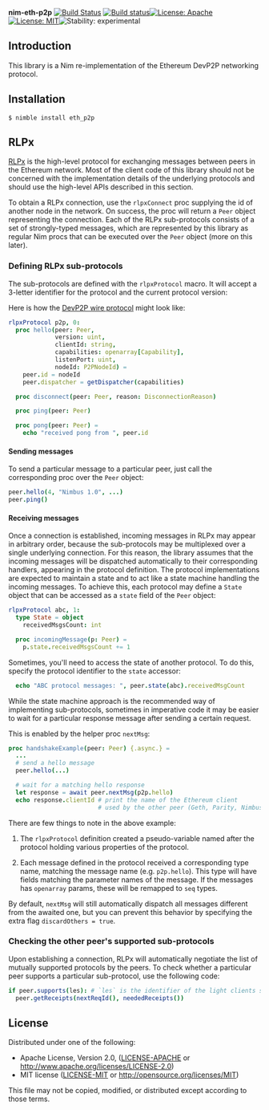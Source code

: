 **nim-eth-p2p** [![Build Status](https://travis-ci.org/status-im/nim-eth-p2p.svg?branch=master)](https://travis-ci.org/status-im/nim-eth-p2p) [![Build status](https://ci.appveyor.com/api/projects/status/i4txsa2pdyaahmn0/branch/master?svg=true)](https://ci.appveyor.com/project/cheatfate/nim-eth-p2p/branch/master)[![License: Apache](https://img.shields.io/badge/License-Apache%202.0-blue.svg)](https://opensource.org/licenses/Apache-2.0)[![License: MIT](https://img.shields.io/badge/License-MIT-blue.svg)](https://opensource.org/licenses/MIT)![Stability: experimental](https://img.shields.io/badge/stability-experimental-orange.svg)

## Introduction

This library is a Nim re-implementation of the Ethereum DevP2P networking protocol.

## Installation

```
$ nimble install eth_p2p
```

## RLPx

[RLPx](https://github.com/ethereum/devp2p/blob/master/rlpx.md) is the
high-level protocol for exchanging messages between peers in the Ethereum
network. Most of the client code of this library should not be concerned
with the implementation details of the underlying protocols and should use
the high-level APIs described in this section.

To obtain a RLPx connection, use the `rlpxConnect` proc supplying the
id of another node in the network. On success, the proc will return a
`Peer` object representing the connection. Each of the RLPx sub-protocols
consists of a set of strongly-typed messages, which are represented by
this library as regular Nim procs that can be executed over the `Peer`
object (more on this later).

### Defining RLPx sub-protocols

The sub-protocols are defined with the `rlpxProtocol` macro. It will accept
a 3-letter identifier for the protocol and the current protocol version:

Here is how the [DevP2P wire protocol](https://github.com/ethereum/wiki/wiki/%C3%90%CE%9EVp2p-Wire-Protocol) might look like:

``` nim
rlpxProtocol p2p, 0:
  proc hello(peer: Peer,
             version: uint,
             clientId: string,
             capabilities: openarray[Capability],
             listenPort: uint,
             nodeId: P2PNodeId) =
    peer.id = nodeId
    peer.dispatcher = getDispatcher(capabilities)

  proc disconnect(peer: Peer, reason: DisconnectionReason)

  proc ping(peer: Peer)

  proc pong(peer: Peer) =
    echo "received pong from ", peer.id
```

#### Sending messages

To send a particular message to a particular peer, just call the
corresponding proc over the `Peer` object:

``` nim
peer.hello(4, "Nimbus 1.0", ...)
peer.ping()
```

#### Receiving messages

Once a connection is established, incoming messages in RLPx may appear in
arbitrary order, because the sub-protocols may be multiplexed over a single
underlying connection. For this reason, the library assumes that the incoming
messages will be dispatched automatically to their corresponding handlers,
appearing in the protocol definition. The protocol implementations are expected
to maintain a state and to act like a state machine handling the incoming messages.
To achieve this, each protocol may define a `State` object that can be accessed as
a `state` field of the `Peer` object:

``` nim
rlpxProtocol abc, 1:
  type State = object
    receivedMsgsCount: int

  proc incomingMessage(p: Peer) =
    p.state.receivedMsgsCount += 1

```

Sometimes, you'll need to access the state of another protocol. To do this,
specify the protocol identifier to the `state` accessor:

``` nim
  echo "ABC protocol messages: ", peer.state(abc).receivedMsgCount
```

While the state machine approach is the recommended way of implementing
sub-protocols, sometimes in imperative code it may be easier to wait for
a particular response message after sending a certain request.

This is enabled by the helper proc `nextMsg`:

``` nim
proc handshakeExample(peer: Peer) {.async.} =
  ...
  # send a hello message
  peer.hello(...)

  # wait for a matching hello response
  let response = await peer.nextMsg(p2p.hello)
  echo response.clientId # print the name of the Ethereum client
                         # used by the other peer (Geth, Parity, Nimbus, etc)
```

There are few things to note in the above example:

1. The `rlpxProtocol` definition created a pseudo-variable named after the
   protocol holding various properties of the protocol.

2. Each message defined in the protocol received a corresponding type name,
   matching the message name (e.g. `p2p.hello`). This type will have fields
   matching the parameter names of the message. If the messages has `openarray`
   params, these will be remapped to `seq` types.

By default, `nextMsg` will still automatically dispatch all messages different
from the awaited one, but you can prevent this behavior by specifying the extra
flag `discardOthers = true`.

### Checking the other peer's supported sub-protocols

Upon establishing a connection, RLPx will automatically negotiate the list of
mutually supported protocols by the peers. To check whether a particular peer
supports a particular sub-protocol, use the following code:

``` nim
if peer.supports(les): # `les` is the identifier of the light clients sub-protocol
  peer.getReceipts(nextReqId(), neededReceipts())

```

## License

Distributed under one of the following:

* Apache License, Version 2.0, ([LICENSE-APACHE](LICENSE-APACHE) or http://www.apache.org/licenses/LICENSE-2.0)
* MIT license ([LICENSE-MIT](LICENSE-MIT) or http://opensource.org/licenses/MIT)

This file may not be copied, modified, or distributed except according to those terms.
